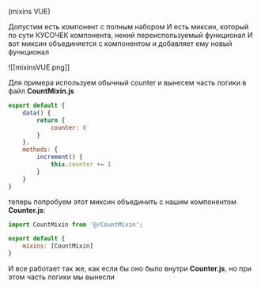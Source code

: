 (mixins VUE)

Допустим есть компонент с полным набором
И есть миксин, который по сути КУСОЧЕК компонента, некий переиспользуемый функционал
И вот миксин объединяется с компонентом и добавляет ему новый функционал

![[mixinsVUE.png]]

Для примера используем обычный counter и вынесем часть логики в файл **CountMixin.js**
```js
export default {
	data() {
		return {
			counter: 0
		}
	},
	methods: {
		increment() {
			this.counter += 1
		}
	}
}
```
теперь попробуем этот миксин объединить с нашим компонентом **Counter.js**:
```js
import CountMixin from '@/CountMixin';

export default {
	mixins: [CountMixin]
}
```

И все работает так же, как если бы оно было внутри **Counter.js**, но при этом часть логики мы вынесли 